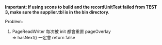 __Important: If using scons to build and the recordUnitTest failed from TEST 3, make sure the supplier.tbl is in the bin directory.__

Problem: 
1. PageReadWriter 每次被 init 都會重置 pageOverlay <br/>
    => hasNext() 一定會 return false